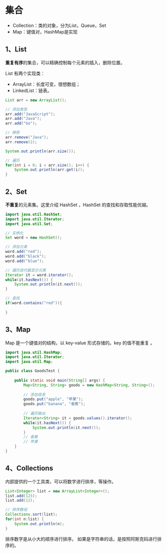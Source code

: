 # 集合

- Collection：类的对象，分为List，Queue，Set
- Map：键值对，HashMap是实现



## 1、List

**重复有序**的集合，可以精确控制每个元素的插入，删除位置。

List 有两个实现类：

- ArrayList：长度可变，很想数组；
- LinkedList：链表。

```java
List arr = new ArrayList();

// 添加类型
arr.add("JavaScript");
arr.add("Java"); 
arr.add("Go");

// 移除
arr.remove("Java");
arr.remove(2);

System.out.println(arr.size());

// 遍历
for(int i = 0; i < arr.size(); i++) {
    System.out.println(arr.get(i));
}
```



## 2、Set

**不重复**的元素集。这里介绍 HashSet ，HashSet 的查找和存取性能优越。

```java
import java.util.HashSet;
import java.util.Iterator;
import java.util.Set;

// 实例化
Set word = new HashSet();

// 添加元素
word.add("red");
word.add("black");
word.add("blue");

// 遍历迭代器显示元素
Iterator it = word.iterator();
while(it.hasNext()) {
    System.out.println(it.next());
}

// 查找
if(word.contains("red")){
    
}
```

## 3、Map

Map 是一个键值对的结构，以 key-value 形式存储的。key 的值不能重复 。

```java
import java.util.HashMap;
import java.util.Iterator;
import java.util.Map;

public class GoodsTest {
	
	public static void main(String[] args) {
		Map<String, String> goods = new HashMap<String, String>();
		
		// 添加信息
		goods.put("apple", "苹果");
		goods.put("banana", "香蕉");
		
		// 遍历输出
		Iterator<String> it = goods.values().iterator();
		while(it.hasNext()) {
			System.out.println(it.next());
		}
		// 香蕉
		// 苹果
	}
}
```



## 4、Collections

内部提供的一个工具类，可以将数字进行排序，等操作。

```java
List<Integer> list = new ArrayList<Integer>();
list.add(123);
list.add(12);

// 排序数组
Collections.sort(list);
for(int n:list) {
    System.out.println(n);
}
```

排序数字是从小大的顺序进行排序。 如果是字符串的话，是按照阿斯克码进行排序的。

<comment-comment/> 
